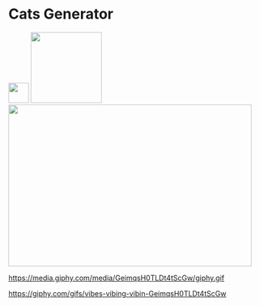 # Cats Generator

<img src="https://media.giphy.com/media/vFKqnCdLPNOKc/giphy.gif" width="40" height="40" />

<img src="https://media.giphy.com/media/GeimqsH0TLDt4tScGw/giphy.gif" width="140" height="140" />

<img src="https://media.giphy.com/media/GeimqsH0TLDt4tScGw" width="480" height="320" />

https://media.giphy.com/media/GeimqsH0TLDt4tScGw/giphy.gif


https://giphy.com/gifs/vibes-vibing-vibin-GeimqsH0TLDt4tScGw

